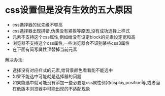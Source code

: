 # css设置但是没有生效的五大原因

* css选择器的优先级不够高
* css选择器出现拼错,伪类没有紧挨等原因,没有成功选择上样式
* 元素不支持这个css属性,例如给没有设定block的元素设定宽和高
* 浏览器不支持这个css属性,一些浏览器会不识别某些css3属性
* 在下面有简写属性顶替掉当前元素

解决办法:

* 选择没有对应样式的元素,给背景颜色看看能不能选中
* 如果不能选中可能就是选择器的问题
* 如果能选中就可能没有添加一些必要是css属性例如display,position等,或者当在低版本浏览器中可能出现的不适配现象